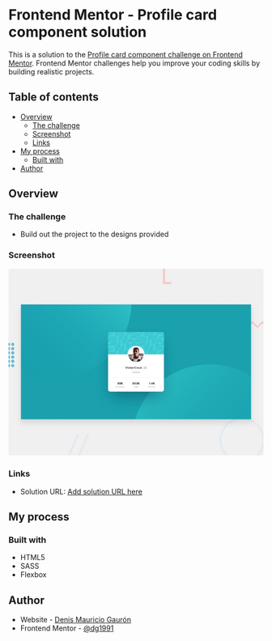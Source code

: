 # Frontend Mentor - Profile card component solution

This is a solution to the [Profile card component challenge on Frontend Mentor](https://www.frontendmentor.io/challenges/profile-card-component-cfArpWshJ). Frontend Mentor challenges help you improve your coding skills by building realistic projects. 

## Table of contents

- [Overview](#overview)
  - [The challenge](#the-challenge)
  - [Screenshot](#screenshot)
  - [Links](#links)
- [My process](#my-process)
  - [Built with](#built-with)
- [Author](#author)

## Overview

### The challenge

- Build out the project to the designs provided

### Screenshot

![](./design/desktop-preview.jpg)

### Links

- Solution URL: [Add solution URL here](https://profile-card-component-challenge-dg.netlify.app/)

## My process

### Built with

- HTML5
- SASS
- Flexbox

## Author

- Website - [Denis Mauricio Gaurón](https://www.denisgauron.com.ar/)
- Frontend Mentor - [@dg1991](https://www.frontendmentor.io/profile/dg1991)
